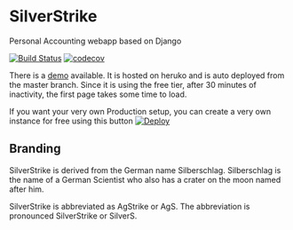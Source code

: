 # SilverStrike
Personal Accounting webapp based on Django


[![Build Status](https://travis-ci.com/simhnna/silverstrike.svg?branch=master)](https://travis-ci.com/simhnna/silverstrike)
[![codecov](https://codecov.io/gh/simhnna/silverstrike/branch/master/graph/badge.svg)](https://codecov.io/gh/simhnna/silverstrike)


There is a [demo](https://silverstrike.herokuapp.com/) available.
It is hosted on heruko and is auto deployed from the master branch. Since it is using the free tier, after 30 minutes of inactivity, the first page takes some time to load.

If you want your very own Production setup, you can create a very own instance for free using this button [![Deploy](https://www.herokucdn.com/deploy/button.svg)](https://heroku.com/deploy?template=https://github.com/simhnna/silverstrike/tree/heroku)


## Branding

SilverStrike is derived from the German name Silberschlag. Silberschlag is the name of a German Scientist who also has a crater on the moon named after him.

SilverStrike is abbreviated as AgStrike or AgS. The abbreviation is pronounced SilverStrike or SilverS.
